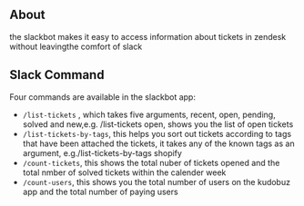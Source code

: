 ## About
the slackbot makes it easy to access information about tickets in zendesk without leavingthe comfort of slack

## Slack Command
Four commands are available in the slackbot app:
- `/list-tickets` , which takes five arguments, recent, open, pending, solved and new,e.g. /list-tickets open, shows you the list of open tickets
- `/list-tickets-by-tags`, this helps you sort out tickets according to tags that have been attached the tickets, it takes any of the known tags as an argument, e.g./list-tickets-by-tags shopify
- `/count-tickets`, this shows the total nuber of tickets opened and the total nmber of solved tickets within the calender week
- `/count-users`, this shows you the total number of users on the kudobuz app and the total number of paying users
